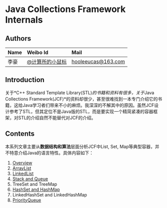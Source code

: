 # Java Collections Framework Internals
## Authors
| Name | Weibo Id | Mail|
|:-----------|:-------------|:-------------|
| 李豪 |[@计算所的小鼠标](http://weibo.com/icttinymouse) | hooleeucas@163.com |

## Introduction

关于*C++ Standard Template Library(STL)*的书籍和资料有很多，关于*Java Collections Framework(JCF)*的资料却很少，甚至很难找到一本专门介绍它的书籍，这给Java学习者们带来不小的麻烦。我深深的不解其中的原因。虽然JCF设计参考了STL，但其定位不是Java版的STL，而是要实现一个精简紧凑的容器框架，对STL的介绍自然不能替代对JCF的介绍。

## Contents

本系列文章主要从**数据结构和算法**层面分析JCF中List, Set, Map等典型容器，并不特意介绍Java的语言特性。具体内容如下：

1. [Overview](https://github.com/CarpenterLee/JCFInternals/blob/master/markdown/1-Overview.md)
2. [ArrayList](https://github.com/CarpenterLee/JCFInternals/blob/master/markdown/2-ArrayList.md)
3. [LinkedList](https://github.com/CarpenterLee/JCFInternals/blob/master/markdown/3-LinkedList.md)
4. [Stack and Queue](https://github.com/CarpenterLee/JCFInternals/blob/master/markdown/4-Stack%20and%20Queue.md)
5. TreeSet and TreeMap
6. [HashSet and HashMap](https://github.com/CarpenterLee/JCFInternals/blob/master/markdown/6-HashSet%20and%20HashMap.md)
7. LinkedHashSet and LinkedHashMap
8. [PriorityQueue](https://github.com/CarpenterLee/JCFInternals/blob/master/markdown/8-PriorityQueue.md)
